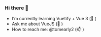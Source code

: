 ### Hi there 👋

- I’m currently learning Vuetify + Vue 3 (🌱 )
- Ask me about VueJS (💬 )
- How to reach me: @tomearly2 (📫 )
